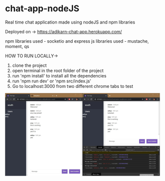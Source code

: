 # chat-app-nodeJS

Real time chat application made using nodeJS and npm libraries

Deployed on -> https://adikarn-chat-app.herokuapp.com/

npm libraries used - socketio and express
js libraries used - mustache, moment, qs

HOW TO RUN LOCALLY-> 

1. clone the project
2. open terminal in the root folder of the project
3. run 'npm install' to install all the dependencies
4. run 'npm run dev' or 'npm src/index.js'
5. Go to localhost:3000 from two different chrome tabs to test

![Alt text](/public/img/SharedScreenshot.jpg?raw=true "Optional Title")
